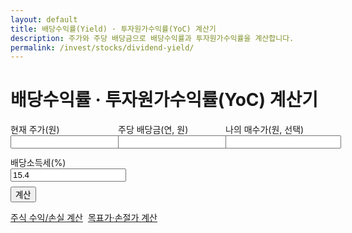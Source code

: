 ```yaml
---
layout: default
title: 배당수익률(Yield) · 투자원가수익률(YoC) 계산기
description: 주가와 주당 배당금으로 배당수익률과 투자원가수익률을 계산합니다.
permalink: /invest/stocks/dividend-yield/
---
```


# 배당수익률 · 투자원가수익률(YoC) 계산기

<form id="div" onsubmit="event.preventDefault();divCalc();">
  <div style="display:grid;grid-template-columns:repeat(3,minmax(0,1fr));gap:12px">
    <label>현재 주가(원) <input type="number" id="price" required></label>
    <label>주당 배당금(연, 원) <input type="number" id="dps" required></label>
    <label>나의 매수가(원, 선택) <input type="number" id="mycost"></label>
    <label>배당소득세(%) <input type="number" id="tax" step="0.1" value="15.4"></label>
  </div>
  <button class="btn" style="margin-top:8px">계산</button>
</form>

<div id="div-out" class="result-box"></div>

<div class="btn-row" style="display:flex;gap:8px;flex-wrap:wrap;margin-top:14px">
  <a class="btn" href="/invest/stocks/pnl/">주식 수익/손실 계산</a>
  <a class="btn ghost" href="/invest/stocks/targets/">목표가·손절가 계산</a>
</div>

<script>
const f4 = n => (Math.round(n)).toLocaleString('ko-KR');
function divCalc(){
  const price=Number(document.getElementById('price').value)||0;
  const dps  =Number(document.getElementById('dps').value)||0;
  const my   =Number(document.getElementById('mycost').value)||0;
  const tax  =(Number(document.getElementById('tax').value)||0)/100;
  if (!(price>0 && dps>=0)){ alert('값을 확인하세요.'); return; }
  const gross = (dps/price)*100;
  const net   = (dps*(1-tax)/price)*100;
  const yoc   = my>0 ? (dps/my)*100 : null;
  const yocn  = my>0 ? (dps*(1-tax)/my)*100 : null;
  document.getElementById('div-out').classList.add('show');
  document.getElementById('div-out').innerHTML = `
    <div class="card p-3"><div class="title">결과</div>
      <ul>
        <li>배당수익률(세전): ${gross.toFixed(2)} %</li>
        <li>배당수익률(세후): ${net.toFixed(2)} %</li>
        ${my>0?`<li>투자원가수익률 YoC(세전): ${yoc.toFixed(2)} % / (세후): ${yocn.toFixed(2)} %</li>`:''}
      </ul>
    </div>`;
}
</script>
